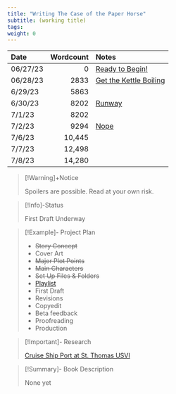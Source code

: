 ```yaml
---
title: "Writing The Case of the Paper Horse"
subtitle: (working title)
tags:
weight: 0
---
```



| Date     | Wordcount | Notes                                                  |
|:-------- | ---------:|:------------------------------------------------------ |
| 06/27/23 |         0 | [Ready to Begin!](/notes/paper-horse-6-27-23.md)       |
| 06/28/23 |      2833 | [Get the Kettle Boiling](notes/paper-horse-6-28-23.md) |
| 6/29/23  |      5863 |                                                        |
| 6/30/23  |      8202 | [Runway](notes/paper-horse-6-30-23.md)                 |
| 7/1/23   |      8202 |                                                        |
| 7/2/23   |      9294 | [Nope](notes/paper-horse-7-02-23.md)                   |
| 7/6/23   |    10,445 |                                                        |
| 7/7/23   |    12,498 |                                                        |
| 7/8/23   |    14,280 |                                                        |


>[!Warning]+Notice
>
> Spoilers are possible. Read at your own risk.

> [!Info]-Status
>
 > First Draft Underway

>[!Example]- Project Plan
> 
> * ~~Story Concept~~
> * Cover Art
> * ~~Major Plot Points~~
> * ~~Main Characters~~
> * ~~Set Up Files & Folders~~
> * [Playlist](/notes/cruise-cozies-playlist.md)
> * First Draft
> * Revisions
> * Copyedit
> * Beta feedback
> * Proofreading
> * Production
>   

>[!Important]- Research
>
> [Cruise Ship Port at St. Thomas USVI](https://www.iqcruising.com/ports/caribbean/st.thomas/index.html)
> 

>[!Summary]- Book Description
> 
> None yet


